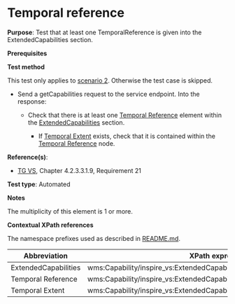# Temporal reference

**Purpose**: Test that at least one TemporalReference is given into the ExtendedCapabilities section.

**Prerequisites**

**Test method**

This test only applies to [scenario 2](./README.md#scenarios). Otherwise the test case is skipped.

* Send a getCapabilities request to the service endpoint. Into the response:

  * Check that there is at least one [Temporal Reference](#temporalReference) element within the [ExtendedCapabilities](#ExtendedCapabilities) section.

    * If [Temporal Extent](#temporalExtent) exists, check that it is contained within the [Temporal Reference](#temporalReference) node.

**Reference(s)**:
* [TG VS](./README.md#ref_TG_VS), Chapter 4.2.3.3.1.9, Requirement 21

**Test type**: Automated

**Notes**

The multiplicity of this element is 1 or more.

**Contextual XPath references**

The namespace prefixes used as described in [README.md](./README.md#namespaces).

Abbreviation                                               |  XPath expression (relative to /wms:WMS_Capabilities)
---------------------------------------------------------- | -------------------------------------------------------------------------
ExtendedCapabilities <a name="ExtendedCapabilities"></a> | wms:Capability/inspire_vs:ExtendedCapabilities
Temporal Reference <a name="temporalReference"></a> | wms:Capability/inspire_vs:ExtendedCapabilities/inspire_common:TemporalReference
Temporal Extent <a name="temporalExtent"></a> | wms:Capability/inspire_vs:ExtendedCapabilities/inspire_common:TemporalReference/inspire_common:TemporalExtent